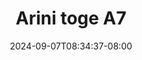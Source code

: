 --- 
title: "Arini toge A7"
description: "streaming bokeh Arini toge A7 yandek full baru"
date: 2024-09-07T08:34:37-08:00
file_code: "ni9vl9qdwvw3"
draft: false
cover: "utwlst20l6f5cj55.jpg"
tags: ["Arini", "toge", "bokep-indo", "bokep-viral", "bokep-ig"]
length: 359
fld_id: "1482927"
foldername: "Arini toge"
categories: ["Arini toge"]
views: 0
---